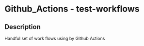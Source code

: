 # Github_Actions - test-workflows

## Description

Handful set of work flows using by Github Actions
